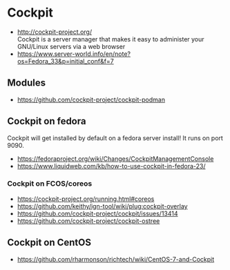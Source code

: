 # Cockpit

* http://cockpit-project.org/ <br/>
  Cockpit is a server manager that makes it easy to administer your GNU/Linux servers via a web browser
* https://www.server-world.info/en/note?os=Fedora_33&p=initial_conf&f=7

## Modules

* https://github.com/cockpit-project/cockpit-podman
  
## Cockpit on fedora

Cockpit will get installed by default on a fedora server install! It runs on port 9090.

* https://fedoraproject.org/wiki/Changes/CockpitManagementConsole
* https://www.liquidweb.com/kb/how-to-use-cockpit-in-fedora-23/

### Cockpit on FCOS/coreos

* https://cockpit-project.org/running.html#coreos
* https://github.com/keithy/ign-tool/wiki/plug:cockpit-overlay
* https://github.com/cockpit-project/cockpit/issues/13414
* https://github.com/cockpit-project/cockpit-ostree

## Cockpit on CentOS

* https://github.com/rharmonson/richtech/wiki/CentOS-7-and-Cockpit
